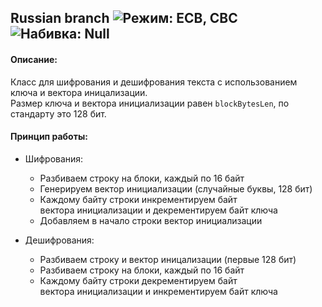 ## Russian branch ![Режим: ECB, CBC](https://img.shields.io/badge/Режим-ECB%2C%20CBC-red) ![Набивка: Null](https://img.shields.io/badge/Набивка-Нули-blue)
#### Описание:
Класс для шифрования и дешифрования текста с использованием ключа и вектора иницализации.\
Размер ключа и вектора инициализации равен `blockBytesLen`, по стандарту это 128 бит.
#### Принцип работы:
* Шифрования:
  * Разбиваем строку на блоки, каждый по 16 байт
  * Генерируем вектор инициализации (случайные буквы, 128 бит)
  * Каждому байту строки инкрементируем байт\
    вектора инициализации и декрементируем байт ключа 
  * Добавляем в начало строки вектор инициализации
  
* Дешифрования:
  * Разбиваем строку и вектор иницализации (первые 128 бит)
  * Разбиваем строку на блоки, каждый по 16 байт
  * Каждому байту строки декрементируем байт\
		вектора инициализации и инкрементируем байт ключа
